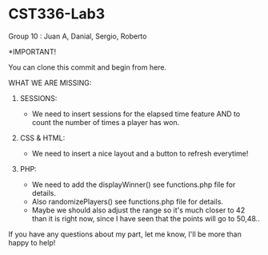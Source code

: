 # CST336-Lab3
 
 Group 10 :  Juan A, Danial, Sergio, Roberto
 
 *IMPORTANT!

You can clone this commit and begin from here.

WHAT WE ARE MISSING:

1) SESSIONS: 
	- We need to insert sessions for the elapsed time feature AND
	  to count the number of times a player has won.

2) CSS & HTML:
	- We need to insert a nice layout and a button to refresh everytime!

3) PHP:
	- We need to add the displayWinner() see functions.php file for details.
	- Also randomizePlayers() see functions.php file for details.
	- Maybe we should also adjust the range so it's much closer to 42 than it is right now,
	  since I have seen that the points will go to 50,48..

If you have any questions about my part, let me know, I'll be more than happy to help!
